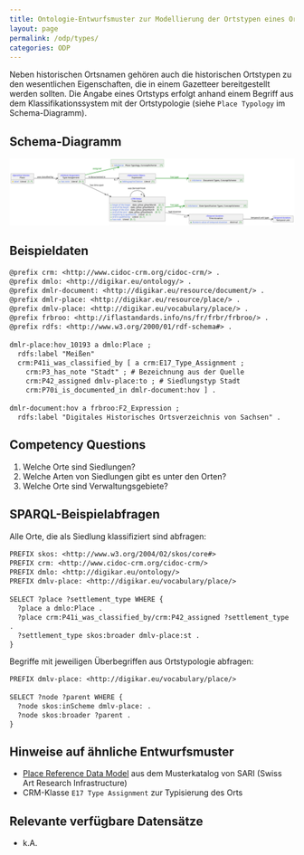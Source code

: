 ```yaml
---
title: Ontologie-Entwurfsmuster zur Modellierung der Ortstypen eines Ortes
layout: page
permalink: /odp/types/
categories: ODP
---
```


Neben historischen Ortsnamen gehören auch die historischen Ortstypen zu den wesentlichen Eigenschaften, die in einem Gazetteer bereitgestellt werden sollten. Die Angabe eines Ortstyps erfolgt anhand einem Begriff aus dem Klassifikationssystem mit der Ortstypologie (siehe `Place Typology` im Schema-Diagramm).


## Schema-Diagramm

![Schema-Diagramm](../img/dmlo-place-type.svg)


## Beispieldaten

```turtle
@prefix crm: <http://www.cidoc-crm.org/cidoc-crm/> .
@prefix dmlo: <http://digikar.eu/ontology/> .
@prefix dmlr-document: <http://digikar.eu/resource/document/> .
@prefix dmlr-place: <http://digikar.eu/resource/place/> .
@prefix dmlv-place: <http://digikar.eu/vocabulary/place/> .
@prefix frbroo: <http://iflastandards.info/ns/fr/frbr/frbroo/> .
@prefix rdfs: <http://www.w3.org/2000/01/rdf-schema#> .

dmlr-place:hov_10193 a dmlo:Place ;
  rdfs:label "Meißen" 
  crm:P41i_was_classified_by [ a crm:E17_Type_Assignment ;
    crm:P3_has_note "Stadt" ; # Bezeichnung aus der Quelle
    crm:P42_assigned dmlv-place:to ; # Siedlungstyp Stadt
    crm:P70i_is_documented_in dmlr-document:hov ] .
    
dmlr-document:hov a frbroo:F2_Expression ;
  rdfs:label "Digitales Historisches Ortsverzeichnis von Sachsen" .    
```


## Competency Questions

1. Welche Orte sind Siedlungen?
2. Welche Arten von Siedlungen gibt es unter den Orten?
3. Welche Orte sind Verwaltungsgebiete?


## SPARQL-Beispielabfragen

Alle Orte, die als Siedlung klassifiziert sind abfragen:

```sparql
PREFIX skos: <http://www.w3.org/2004/02/skos/core#>
PREFIX crm: <http://www.cidoc-crm.org/cidoc-crm/>
PREFIX dmlo: <http://digikar.eu/ontology/>
PREFIX dmlv-place: <http://digikar.eu/vocabulary/place/>
 
SELECT ?place ?settlement_type WHERE {
  ?place a dmlo:Place .
  ?place crm:P41i_was_classified_by/crm:P42_assigned ?settlement_type .
  ?settlement_type skos:broader dmlv-place:st . 
}

```

Begriffe mit jeweiligen Überbegriffen aus Ortstypologie abfragen:

```sparql
PREFIX dmlv-place: <http://digikar.eu/vocabulary/place/>

SELECT ?node ?parent WHERE {
  ?node skos:inScheme dmlv-place: .
  ?node skos:broader ?parent . 
}
```


## Hinweise auf ähnliche Entwurfsmuster

- [Place Reference Data Model](https://docs.swissartresearch.net/et/place/#names-and-classifications) aus dem Musterkatalog von SARI (Swiss Art Research Infrastructure)
- CRM-Klasse `E17 Type Assignment` zur Typisierung des Orts


## Relevante verfügbare Datensätze

- k.A.
